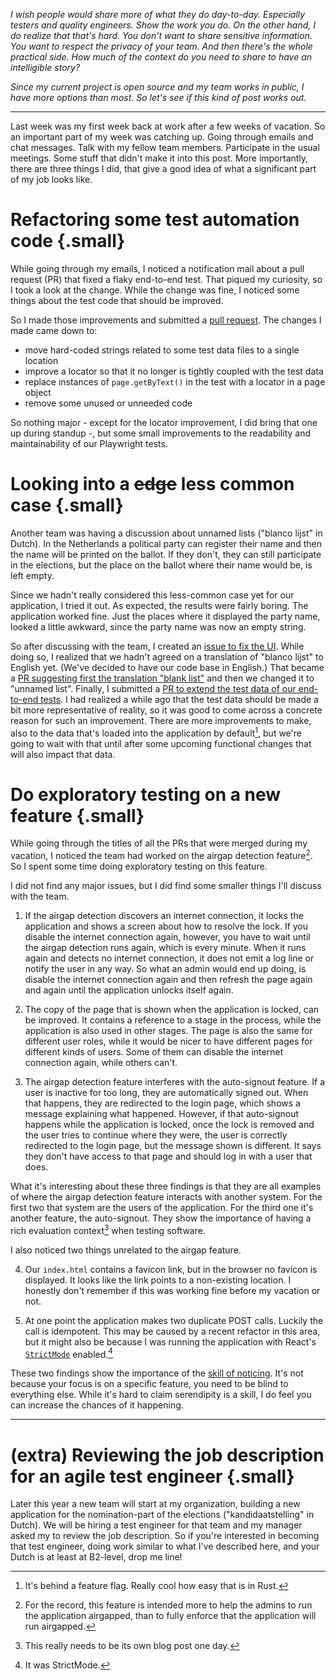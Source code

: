 <!--
.. title: Some of the things I did after being off for a few weeks
.. slug: some-of-the-things-i-did-after-being-off-for-a-few-weeks
.. date: 2025-07-02
.. category: software testing
.. tags: exploratory testing, quality engineering, software testing, test automation
.. type: text
.. description: Show what you do day-to-day!
-->

*I wish people would share more of what they do day-to-day. Especially testers and quality engineers. Show the work you do. On the other hand, I do realize that that's hard. You don't want to share sensitive information. You want to respect the privacy of your team. And then there's the whole practical side. How much of the context do you need to share to have an intelligible story?*

*Since my current project is open source and my team works in public, I have more options than most. So let's see if this kind of post works out.*

---

Last week was my first week back at work after a few weeks of vacation. So an important part of my week was catching up. Going through emails and chat messages. Talk with my fellow team members. Participate in the usual meetings. Some stuff that didn't make it into this post. More importantly, there are three things I did, that give a good idea of what a significant part of my job looks like.

<!-- TEASER_END -->


# Refactoring some test automation code {.small}

While going through my emails, I noticed a notification mail about a pull request (PR) that fixed a flaky end-to-end test. That piqued my curiosity, so I took a look at the change. While the change was fine, I noticed some things about the test code that should be improved.

So I made those improvements and submitted a [pull request](https://github.com/kiesraad/abacus/pull/1671). The changes I made came down to:

- move hard-coded strings related to some test data files to a single location
- improve a locator so that it no longer is tightly coupled with the test data
- replace instances of `page.getByText()` in the test with a locator in a page object
- remove some unused or unneeded code

So nothing major - except for the locator improvement, I did bring that one up during standup -, but some small improvements to the readability and maintainability of our Playwright tests.


# Looking into a ~~edge~~ less common case {.small}

Another team was having a discussion about unnamed lists ("blanco lijst" in Dutch). In the Netherlands a political party can register their name and then the name will be printed on the ballot. If they don't, they can still participate in the elections, but the place on the ballot where their name would be, is left empty.

Since we hadn't really considered this less-common case yet for our application, I tried it out. As expected, the results were fairly boring. The application worked fine. Just the places where it displayed the party name, looked a little awkward, since the party name was now an empty string.

So after discussing with the team, I created an [issue to fix the UI](https://github.com/kiesraad/abacus/issues/1685). While doing so, I realized that we hadn't agreed on a translation of "blanco lijst" to English yet. (We've decided to have our code base in English.) That became a [PR suggesting first the translation "blank list"](https://github.com/kiesraad/abacus/pull/1682) and then we changed it to "unnamed list". Finally, I submitted a [PR to extend the test data of our end-to-end tests](https://github.com/kiesraad/abacus/pull/1686). I had realized a while ago that the test data should be made a bit more representative of reality, so it was good to come across a concrete reason for such an improvement. There are more improvements to make, also to the data that's loaded into the application by default[^1], but we're going to wait with that until after some upcoming functional changes that will also impact that data.

[^1]: It's behind a feature flag. Really cool how easy that is in Rust.


# Do exploratory testing on a new feature {.small}

While going through the titles of all the PRs that were merged during my vacation, I noticed the team had worked on the airgap detection feature[^2]. So I spent some time doing exploratory testing on this feature.

[^2]: For the record, this feature is intended more to help the admins to run the application airgapped, than to fully enforce that the application will run airgapped.

I did not find any major issues, but I did find some smaller things I'll discuss with the team.

1) If the airgap detection discovers an internet connection, it locks the application and shows a screen about how to resolve the lock. If you disable the internet connection again, however, you have to wait until the airgap detection runs again, which is every minute. When it runs again and detects no internet connection, it does not emit a log line or notify the user in any way. So what an admin would end up doing, is disable the internet connection again and then refresh the page again and again until the application unlocks itself again.

2) The copy of the page that is shown when the application is locked, can be improved. It contains a reference to a stage in the process, while the application is also used in other stages. The page is also the same for different user roles, while it would be nicer to have different pages for different kinds of users. Some of them can disable the internet connection again, while others can't.

3) The airgap detection feature interferes with the auto-signout feature. If a user is inactive for too long, they are automatically signed out. When that happens, they are redirected to the login page, which shows a message explaining what happened. However, if that auto-signout happens while the application is locked, once the lock is removed and the user tries to continue where they were, the user is correctly redirected to the login page, but the message shown is different. It says they don't have access to that page and should log in with a user that does.

What it's interesting about these three findings is that they are all examples of where the airgap detection feature interacts with another system. For the first two that system are the users of the application. For the third one it's another feature, the auto-signout. They show the importance of having a rich evaluation context[^3] when testing software.

[^3]: This really needs to be its own blog post one day.

I also noticed two things unrelated to the airgap feature.

4) Our `index.html` contains a favicon link, but in the browser no favicon is displayed. It looks like the link points to a non-existing location. I honestly don't remember if this was working fine before my vacation or not.

5) At one point the application makes two duplicate POST calls. Luckily the call is idempotent. This may be caused by a recent refactor in this area, but it might also be because I was running the application with React's [`StrictMode`](https://react.dev/reference/react/StrictMode) enabled.[^4]

[^4]: It was StrictMode.

These two findings show the importance of the [skill of noticing](link://slug/the-nine-skills-of-exploratory-testing#noticing). It's not because your focus is on a specific feature, you need to be blind to everything else. While it's hard to claim serendipity is a skill, I do feel you can increase the chances of it happening.

---

# (extra) Reviewing the job description for an agile test engineer {.small}

Later this year a new team will start at my organization, building a new application for the nomination-part of the elections ("kandidaatstelling" in Dutch). We will be hiring a test engineer for that team and my manager asked my to review the job description. So if you're interested in becoming that test engineer, doing work similar to what I've described here, and your Dutch is at least at B2-level, drop me line!
